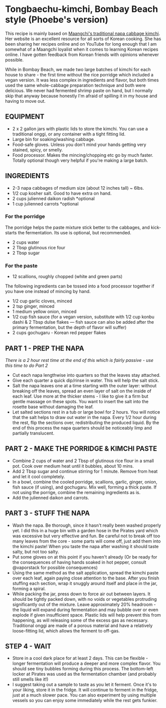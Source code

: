 # Tongbaechu-kimchi, Bombay Beach style (Phoebe's version)

This recipe is mainly based on [Maangchi's traditional napa cabbage kimchi](https://www.maangchi.com/recipe/tongbaechu-kimchi). Her website is an excellent resource for all sorts of Korean cooking. She has been sharing her recipes online and on YouTube for long enough that I am somewhat of a Maangchi loyalist when it comes to learning Korean recipes online. I have gotten feedback from Korean friends with opinions whenever possible.

While in Bombay Beach, we made two large batches of kimchi for each house to share - the first time without the rice porridge which included a vegan version. It was less complex in ingredients and flavor, but both times used the same whole-cabbage preparation technique and both were delicious. We never had fermented shrimp paste on hand, but I normally skip that anyway because honestly I'm afraid of spilling it in my house and having to move out.

## EQUIPMENT

- 2 x 2 gallon jars with plastic lids to store the kimchi. You can use a traditional onggi, or any container with a tight fitting lid.
- Large bin for soaking/washing cabbage.
 - Food-safe gloves. Unless you don't mind your hands getting very stained, spicy, or smelly.
 - Food processor. Makes the mincing/chopping etc go by much faster. Totally optional though very helpful if you're making a large batch.

## INGREDIENTS

- 2-3 napa cabbages of medium size (about 12 inches tall) ~ 6lbs.
- 1/2 cup kosher salt. Good to have extra on hand.
- 2 cups julienned daikon radish *optional
- 1 cup julienned carrots *optional

### For the porridge

The porridge helps the paste mixture stick better to the cabbages, and kick-starts the fermentation. Its use is optional, but recommended.

- 2 cups water
- 2 Tbsp glutinous rice four
- 2 Tbsp sugar

### For the paste

- 12 scallions, roughly chopped (white and green parts)

The following ingredients can be tossed into a food processor together if you have one instead of mincing by hand.

- 1/2 cup garlic cloves, minced
- 2 tsp ginger, minced
- 1 medium yellow onion, minced
- 1/2 cup fish sauce (for a vegan version, substitute with 1/2 cup konbu dashi & 2 Tbsp dulse flakes — fish sauce can also be added after the primary fermentation, but the depth of flavor will suffer)
- 2 cups gochugaru - Korean red pepper flakes


## PART 1 - PREP THE NAPA

_There is a 2 hour rest time at the end of this which is fairly passive - use this time to do Part 2_

- Cut each napa lengthwise into quarters so that the leaves stay attached.
- Give each quarter a quick dip/rinse in water. This will help the salt stick.
- Salt the napa leaves one at a time starting with the outer layer: without breaking off the leaves, spread an even layer of salt on the inside of each leaf. Use more at the thicker stems - I like to give it a firm but gentle massage on these spots. You want to insert the salt into the rosette base without damaging the leaf.
- Let salted sections rest in a tub or large bowl for 2 hours. You will notice that the salt helps to draw out water in the napa. Every 1/2 hour during the rest, flip the sections over, redistributing the produced liquid. By the end of this process the napa quarters should be noticeably limp and partially translucent.

## PART 2 - MAKE THE PORRIDGE & KIMCHI PASTE

- Combine 2 cups of water and 2 Tbsp of glutinous rice flour in a small pot. Cook over medium heat until it bubbles, about 10 mins.
- Add 2 Tbsp sugar and continue stirring for 1 minute. Remove from heat and let it cool completely.
- In a bowl, combine the cooled porridge, scallions, garlic, ginger, onion, fish sauce (if using), and gochugaru. Mix well, forming a thick paste. If not using the porrige, combine the remaining ingredients as is.
- Add the julienned daikon and carrots.

## PART 3 - STUFF THE NAPA

- Wash the napa. Be thorough, since it hasn't really been washed properly yet. I did this in a huge bin with a garden hose in the Pirates yard which was excessive but very effective and fun. Be careful not to break off too many leaves from the core - some parts will come off, just add them into the kimchi paste! When you taste the napa after washing it should taste salty, but not too salty.
- Put some gloves on at this point if you haven't already (Or be ready for the consequences of having hands soaked in hot pepper, consult @vaporstack for possible consequences)
- Using the same method as the salt application, spread the kimchi paste over each leaf, again paying close attention to the base. After you finish stuffing each section, wrap it snuggly around itself and place in the jar, forming a spiral.
- While packing the jar, press down to force air out between layers. It should be tightly packed down, with no voids or vegetables protruding significantly out of the mixture. Leave approximately 20% headroom - the liquid will expand during fermentation and may bubble over or even explode if given insufficient space. Plastic lids will help prevent this from happening, as will releasing some of the excess gas as necessary. Traditional onggi are made of a porous material and have a relatively loose-fitting lid, which allows the ferment to off-gas.

## STEP 4 - WAIT

- Store in a cool dark place for at least 2 days. This can be flexible - longer fermentation will produce a deeper and more complex flavor. You should see tiny bubbles forming during this process. The bottom-left locker at Pirates was used as the fermentation chamber (and probably still smells like it!)
- I suggest taking out a sample to taste as you let it ferment. Once it's to your liking, store it in the fridge. It will continue to ferment in the fridge, just at a much slower pace. You can also experiment by using multiple vessels so you can enjoy some immediately while the rest gets funkier.
